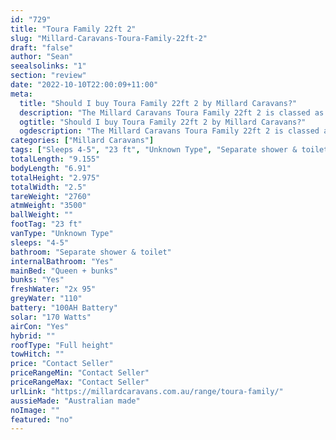 ```yaml
---
id: "729"
title: "Toura Family 22ft 2"
slug: "Millard-Caravans-Toura-Family-22ft-2"
draft: "false"
author: "Sean"
seealsolinks: "1"
section: "review"
date: "2022-10-10T22:00:09+11:00"
meta:
  title: "Should I buy Toura Family 22ft 2 by Millard Caravans?"
  description: "The Millard Caravans Toura Family 22ft 2 is classed as Unknown Type, and sleeps 4-5 people. It is Australian made and comes in at 23 ft. It generally has Separate shower & toilet."
  ogtitle: "Should I buy Toura Family 22ft 2 by Millard Caravans?"
  ogdescription: "The Millard Caravans Toura Family 22ft 2 is classed as Unknown Type, and sleeps 4-5 people. It is Australian made and comes in at 23 ft. It generally has Separate shower & toilet."
categories: ["Millard Caravans"]
tags: ["Sleeps 4-5", "23 ft", "Unknown Type", "Separate shower & toilet", "Full height", "Price Unknown", "Australian made"]
totalLength: "9.155"
bodyLength: "6.91"
totalHeight: "2.975"
totalWidth: "2.5"
tareWeight: "2760"
atmWeight: "3500"
ballWeight: ""
footTag: "23 ft"
vanType: "Unknown Type"
sleeps: "4-5"
bathroom: "Separate shower & toilet"
internalBathroom: "Yes"
mainBed: "Queen + bunks"
bunks: "Yes"
freshWater: "2x 95"
greyWater: "110"
battery: "100AH Battery"
solar: "170 Watts"
airCon: "Yes"
hybrid: ""
roofType: "Full height"
towHitch: ""
price: "Contact Seller"
priceRangeMin: "Contact Seller"
priceRangeMax: "Contact Seller"
urlLink: "https://millardcaravans.com.au/range/toura-family/"
aussieMade: "Australian made"
noImage: ""
featured: "no"
---
```


